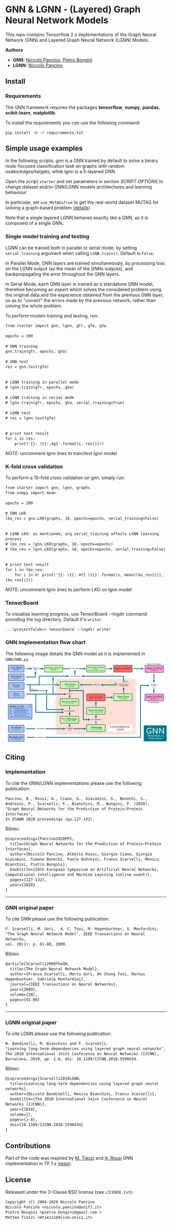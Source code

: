 # GNN & LGNN - (Layered) Graph Neural Network Models
This repo contains Tensorflow 2.x implementations of the Graph Neural Network (GNN) and Layered Graph Neural Network (LGNN) Models.

**Authors**
- **GNN:** [Niccolò Pancino](http://sailab.diism.unisi.it/people/niccolo-pancino/), [Pietro Bongini](http://sailab.diism.unisi.it/people/pietro-bongini/)
- **LGNN:** [Niccolò Pancino](http://sailab.diism.unisi.it/people/niccolo-pancino/)


## Install
### Requirements
The GNN framework requires the packages **tensorflow**, **numpy**, **pandas**, **scikit-learn**, **matplotlib**.

To install the requirements you can use the following command:

    pip install -U -r requirements.txt


## Simple usage examples
In the following scripts, gnn is a GNN trained by default to solve a binary node-focused classification task on graphs with random nodes/edges/targets, while lgnn is a 5-layered GNN.

Open the script `starter` and set parameters in section *SCRIPT OPTIONS* to change dataset and/or GNN/LGNN models architectures and learning behaviour.

In particular, set `use_MUTAG=True` to get the real-world dataset MUTAG for solving a graph-based problem ([details](https://github.com/NickDrake117/GNN_tf_2.x/blob/main/MUTAG_raw/Mutagenicity_label_readme.txt))

Note that a single layered LGNN behaves exaclty like a GNN, as it is composed of a single GNN.

### Single model training and testing
LGNN can be trained both in parallel or serial mode, by setting `serial_training` argument when calling `LGNN.train()`. Default is `False`.

In Parallel Mode, GNN layers are trained simultaneously, by processing loss on the LGNN output (as the mean of the GNNs outputs), and backpropagating the error throughout the GNN layers.

In Serial Mode, each GNN layer is trained as a standalone GNN model, therefore becoming an *expert* which solves the considered problem using the original data and the experience obtained from the previous GNN layer, so as to "correct" the errors made by the previous network, rather than solving the whole problem.

To perform models training and testing, run:

    from starter import gnn, lgnn, gTr, gTe, gVa
    
    epochs = 200
    
    # GNN training
    gnn.train(gTr, epochs, gVa)
    
    # GNN test
    res = gnn.test(gTe)
    
    
    # LGNN training in parallel mode
    # lgnn.train(gTr, epochs, gVa)
    
    # LGNN training in serial mode
    # lgnn.train(gTr, epochs, gVa, serial_training=True)
    
    # LGNN test
    # res = lgnn.test(gTe)
    

    # print test result
    for i in res:  
        print('{}: \t{:.4g}'.format(i, res[i]))

*NOTE*: uncomment lgnn lines to train/test lgnn model


### K-fold cross validation
To perform a 10-fold cross validation on gnn, simply run:

    from starter import gnn, lgnn, graphs
    from numpy import mean
    
    epochs = 200
    
    # GNN LKO
    lko_res = gnn.LKO(graphs, 10, epochs=epochs, serial_training=False)
    
    
    # LGNN LKO: as mentioned, arg serial_training affects LGNN learning process
    # lko_res = lgnn.LKO(graphs, 10, epochs=epochs)
    # lko_res = lgnn.LKO(graphs, 10, epochs=epochs, serial_training=False)
    

    # print test result
    for i in lko_res: 
        for i in m: print('{}: \t{:.4f} \t{}'.format(i, mean(lko_res[i]), lko_res[i]))

*NOTE*: uncomment lgnn lines to perform LKO on lgnn model


### TensorBoard
To visualize learning progress, use TensorBoard --logdir command providing the log directory. Default it's `writer`.

    ...\projectfolder> tensorboard --logdir writer
    

### GNN implementation flow chart
The following image details the GNN model as it is implemented in `GNN/GNN.py`.
![GNN Convergence Loop](GNN/GNN_flow_chart.png)
   

## Citing
### Implementation
To cite the GNN/LGNN implementations please use the following publication:

    Pancino, N., Rossi, A., Ciano, G., Giacomini, G., Bonechi, S., Andreini, P., Scarselli, F., Bianchini, M., Bongini, P. (2020),
    "Graph Neural Networks for the Prediction of Protein–Protein Interfaces",
    In ESANN 2020 proceedings (pp.127-132).
    
Bibtex:

    @inproceedings{Pancino2020PPI,
      title={Graph Neural Networks for the Prediction of Protein–Protein Interfaces},
      author={Niccolò Pancino, Alberto Rossi, Giorgio Ciano, Giorgia Giacomini, Simone Bonechi, Paolo Andreini, Franco Scarselli, Monica Bianchini, Pietro Bongini},
      booktitle={28th European Symposium on Artificial Neural Networks, Computational Intelligence and Machine Learning (online event)},
      pages={127-132},
      year={2020}
    }


---------
### GNN original paper
To cite GNN please use the following publication:

    F. Scarselli, M. Gori,  A. C. Tsoi, M. Hagenbuchner, G. Monfardini, 
    "The Graph Neural Network Model", IEEE Transactions on Neural Networks,
    vol. 20(1); p. 61-80, 2009.
    
Bibtex:

    @article{Scarselli2009TheGN,
      title={The Graph Neural Network Model},
      author={Franco Scarselli, Marco Gori, Ah Chung Tsoi, Markus Hagenbuchner, Gabriele Monfardini},
      journal={IEEE Transactions on Neural Networks},
      year={2009},
      volume={20},
      pages={61-80}
    }


---------
### LGNN original paper
To cite LGNN please use the following publication:

    N. Bandinelli, M. Bianchini and F. Scarselli, 
    "Learning long-term dependencies using layered graph neural networks", 
    The 2010 International Joint Conference on Neural Networks (IJCNN), 
    Barcelona, 2010, pp. 1-8, doi: 10.1109/IJCNN.2010.5596634.
    
Bibtex:

    @inproceedings{Scarselli2010LGNN,
      title={Learning long-term dependencies using layered graph neural networks}, 
      author={Niccolò Bandinelli, Monica Bianchini, Franco Scarselli},
      booktitle={The 2010 International Joint Conference on Neural Networks (IJCNN)}, 
      year={2010},
      volume={},
      pages={1-8},
      doi={10.1109/IJCNN.2010.5596634}
    }
    

## Contributions
Part of the code was inspired by [M. Tiezzi](http://sailab.diism.unisi.it/people/matteo-tiezzi/) and [A. Rossi](http://sailab.diism.unisi.it/people/alberto-rossi/) GNN implementation in TF 1.x ([repo](https://github.com/sailab-code/gnn)).


## License
Released under the 3-Clause BSD license (see `LICENSE.txt`):

    Copyright (C) 2004-2020 Niccolò Pancino
    Niccolò Pancino <niccolo.pancino@unifi.it>
    Pietro Bongini <pietro.bongini@gmail.com >
    Matteo Tiezzi <mtiezzi@diism.unisi.it>

